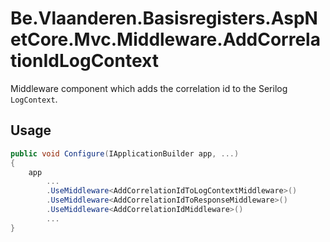 # Be.Vlaanderen.Basisregisters.AspNetCore.Mvc.Middleware.AddCorrelationIdLogContext

Middleware component which adds the correlation id to the Serilog `LogContext`.

## Usage

```csharp
public void Configure(IApplicationBuilder app, ...)
{
    app
        ...
        .UseMiddleware<AddCorrelationIdToLogContextMiddleware>()
        .UseMiddleware<AddCorrelationIdToResponseMiddleware>()
        .UseMiddleware<AddCorrelationIdMiddleware>()
        ...
}
```
